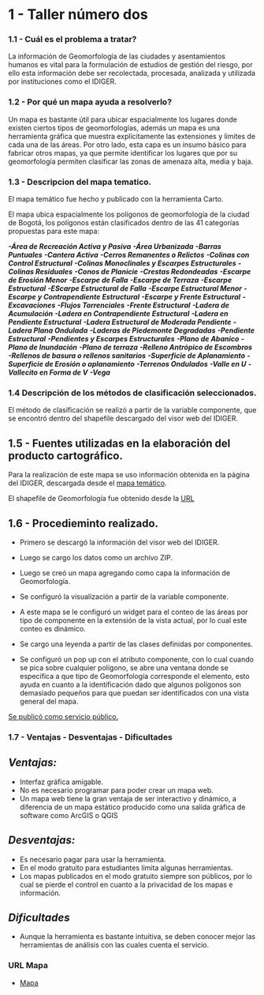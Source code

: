 # 1 - Taller número dos

###  1.1 - Cuál es el problema a tratar?

La información de Geomorfología de las ciudades y asentamientos humanos es vital para la formulación de estudios de gestión del riesgo, por ello esta información debe ser recolectada, procesada, analizada y utilizada por instituciones como el IDIGER.

### 1.2 - Por qué un mapa ayuda a resolverlo?

Un mapa es bastante útil para ubicar espacialmente los lugares donde existen ciertos tipos de geomorfologías, además un mapa es una herramienta gráfica que muestra explícitamente las extensiones y limites de cada una de las áreas.
Por otro lado, esta capa es un insumo básico para fabricar otros mapas, ya que permite identificar los lugares que por su geomorfología permiten clasificar las zonas de amenaza alta, media y baja.

### 1.3 - Descripcion del mapa tematico.

El mapa temático fue hecho y publicado con la herramienta Carto.

El mapa ubica espacialmente los polígonos de geomorfología de la ciudad de Bogotá, los polígonos están clasificados dentro de las 41 categorías propuestas para este mapa:

***-Área de Recreación Activa y Pasiva***
***-Área Urbanizada***
***-Barras Puntuales***
***-Cantera Activa***
***-Cerros Remanentes o Relictos***
***-Colinas con Control Estructural***
***-Colinas Monoclinales y Escarpes Estructurales***
***-Colinas Residuales***
***-Conos de Planicie***
***-Crestas Redondeadas***
***-Escarpe de Erosión Menor***
***-Escarpe de Falla***
***-Escarpe de Terraza***
***-Escarpe Estructural***
***-EScarpe Estructural de Falla***
***-Escarpe Estructural Menor***
***-Escarpe y Contrapendiente Estructural***
***-Escarpe y Frente Estructural***
***-Excavaciones***
***-Flujos Torrenciales***
***-Frente Estructural***
***-Ladera de Acumulación***
***-Ladera en Contrapendiente Estructural***
***-Ladera en Pendiente Estructural***
***-Ladera Estructural de Moderada Pendiente***
***-Ladera Plana Ondulada***
***-Laderas de Piedemonte Degradadas***
***-Pendiente Estructural***
***-Pendientes y Escarpes Estructurales***
***-Plano de Abanico***
***-Plano de Inundación***
***-Plano de terraza***
***-Relleno Antrópico de Escombros***
***-Rellenos de basura o rellenos sanitarios***
***-Superficie de Aplanamiento***
***-Superficie de Erosión o aplanamiento***
***-Terrenos Ondulados***
***-Valle en U***
***-Vallecito en Forma de V***
***-Vega***

### 1.4 Descripción de los métodos de clasificación seleccionados.

El método de clasificación se realizó a partir de la variable componente, que se encontró dentro del shapefile descargado del visor web del IDIGER.

## 1.5 - Fuentes utilizadas en la elaboración del producto cartográfico.

Para la realización de este mapa se uso información obtenida en la página del IDIGER, descargada desde el [mapa temático](http://idiger.maps.arcgis.com/apps/webappviewer/index.html?id=fa4b277533584c3a95a9208b4d542e19).

El shapefile de Geomorfología fue obtenido desde la [URL](http://www.sire.gov.co/documents/82884/85260/Geomorfolog%C3%ADa_Urbana_Esc5000.zip/b7b6e61c-e4ae-4831-a7ae-8317ba8acfb3)

## 1.6 - Procedieminto realizado.

* Primero se descargó la información del visor web del IDIGER.

* Luego se cargo los datos como un archivo ZIP.

* Luego se creó un mapa agregando como capa la información de Geomorfología.

* Se configuró la visualización a partir de la variable componente.

* A este mapa se le configuró un widget para el conteo de las áreas por tipo de componente en la extensión de la vista actual, por lo cual este conteo es dinámico.

* Se cargo una leyenda a partir de las clases definidas por componentes.
* Se configuró un pop up con el atributo componente, con lo cual cuando se pica sobre cualquier polígono, se abre una ventana donde se especifica a que tipo de Geomorfología corresponde el elemento, esto ayuda en cuanto a la identificación dado que algunos polígonos son demasiado pequeños para que puedan ser identificados con una vista general del mapa.

[Se publicó como servicio público.](https://axel946.carto.com/builder/462d48f6-d5e2-438b-a640-8d9db33e0f7c/embed)

### 1.7 - Ventajas - Desventajas - Dificultades

## ***Ventajas:***

* Interfaz gráfica amigable.
* No es necesario programar para poder crear un mapa web.
* Un mapa web tiene la gran ventaja de ser interactivo y dinámico, a diferencia de un mapa estático producido como una salida gráfica de software como ArcGIS o QGIS

## ***Desventajas:***

* Es necesario pagar para usar la herramienta.
* En el modo gratuito para estudiantes limita algunas herramientas.
* Los mapas publicados en el modo gratuito siempre son públicos, por lo cual se pierde el control en cuanto a la privacidad de los mapas e información.

## ***Dificultades***

* Aunque la herramienta es bastante intuitiva, se deben conocer mejor las herramientas de análisis con las cuales cuenta el servicio.

### URL Mapa

* [Mapa](https://axel946.carto.com/builder/462d48f6-d5e2-438b-a640-8d9db33e0f7c/embed?state=%7B%22map%22%3A%7B%22ne%22%3A%5B4.427198069616089%2C-74.41864013671876%5D%2C%22sw%22%3A%5B4.843996369348112%2C-73.77731323242189%5D%2C%22center%22%3A%5B4.635627950276118%2C-74.09797668457033%5D%2C%22zoom%22%3A11%7D%7D)


